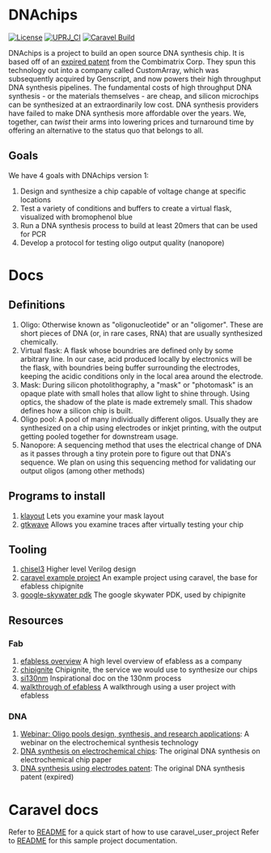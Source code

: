 # DNAchips

[![License](https://img.shields.io/badge/License-Apache%202.0-blue.svg)](https://opensource.org/licenses/Apache-2.0) [![UPRJ_CI](https://github.com/efabless/caravel_project_example/actions/workflows/user_project_ci.yml/badge.svg)](https://github.com/efabless/caravel_project_example/actions/workflows/user_project_ci.yml) [![Caravel Build](https://github.com/efabless/caravel_project_example/actions/workflows/caravel_build.yml/badge.svg)](https://github.com/efabless/caravel_project_example/actions/workflows/caravel_build.yml)

DNAchips is a project to build an open source DNA synthesis chip. It is based off of an [expired patent](https://patents.google.com/patent/US6280595B1/en) from the Combimatrix Corp. They spun this technology out into a company called CustomArray, which was subsequently acquired by Genscript, and now powers their high throughput DNA synthesis pipelines. The fundamental costs of high throughput DNA synthesis - or the materials themselves - are cheap, and silicon microchips can be synthesized at an extraordinarily low cost. DNA synthesis providers have failed to make DNA synthesis more affordable over the years. We, together, can *twist* their arms into lowering prices and turnaround time by offering an alternative to the status quo that belongs to all.

## Goals

We have 4 goals with DNAchips version 1:

1. Design and synthesize a chip capable of voltage change at specific locations
2. Test a variety of conditions and buffers to create a virtual flask, visualized with bromophenol blue
3. Run a DNA synthesis process to build at least 20mers that can be used for PCR
4. Develop a protocol for testing oligo output quality (nanopore)

# Docs

## Definitions

1. Oligo: Otherwise known as "oligonucleotide" or an "oligomer". These are short pieces of DNA (or, in rare cases, RNA) that are usually synthesized chemically.
2. Virtual flask: A flask whose boundries are defined only by some arbitrary line. In our case, acid produced locally by electronics will be the flask, with boundries being buffer surrounding the electrodes, keeping the acidic conditions only in the local area around the electrode.
3. Mask: During silicon photolithography, a "mask" or "photomask" is an opaque plate with small holes that allow light to shine through. Using optics, the shadow of the plate is made extremely small. This shadow defines how a silicon chip is built.
4. Oligo pool: A pool of many individually different oligos. Usually they are synthesized on a chip using electrodes or inkjet printing, with the output getting pooled together for downstream usage.
5. Nanopore: A sequencing method that uses the electrical change of DNA as it passes through a tiny protein pore to figure out that DNA's sequence. We plan on using this sequencing method for validating our output oligos (among other methods)

## Programs to install
1. [klayout](https://www.klayout.de/) Lets you examine your mask layout
2. [gtkwave](http://gtkwave.sourceforge.net/) Allows you examine traces after virtually testing your chip

## Tooling
1. [chisel3](https://github.com/chipsalliance/chisel3) Higher level Verilog design
2. [caravel example project](https://github.com/efabless/caravel_user_project) An example project using caravel, the base for efabless chipignite
3. [google-skywater pdk](https://github.com/google/skywater-pdk) The google skywater PDK, used by chipignite

## Resources

### Fab
1. [efabless overview](https://youtu.be/FlwX4kVewkA) A high level overview of efabless as a company
2. [chipignite](https://efabless.com) Chipignite, the service we would use to synthesize our chips
3. [si130nm](https://j.mp/si130nm) Inspirational doc on the 130nm process
4. [walkthrough of efabless](https://www.youtube.com/watch?v=MNuoYz_MM-c) A walkthrough using a user project with efabless

### DNA
1. [Webinar: Oligo pools design, synthesis, and research applications](https://www.youtube.com/watch?v=gAH2kwvc7vM): A webinar on the electrochemical synthesis technology
2. [DNA synthesis on electrochemical chips](https://doi.org/10.1371/journal.pone.0000034): The original DNA synthesis on electrochemical chip paper
3. [DNA synthesis using electrodes patent](https://patents.google.com/patent/US6280595B1/en): The original DNA synthesis patent (expired)

# Caravel docs

Refer to [README](docs/source/quickstart.rst) for a quick start of how to use caravel_user_project
Refer to [README](docs/source/index.rst) for this sample project documentation. 
